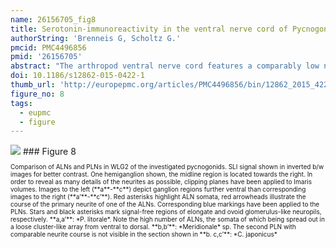 ```yaml
---
name: 26156705_fig8
title: Serotonin-immunoreactivity in the ventral nerve cord of Pycnogonida--support for individually identifiable neurons as ancestral feature of the arthropod nervous system.
authorString: 'Brenneis G, Scholtz G.'
pmcid: PMC4496856
pmid: '26156705'
abstract: "The arthropod ventral nerve cord features a comparably low number of serotonin-immunoreactive neurons, occurring in segmentally repeated arrays. In different crustaceans and hexapods, these neurons have been individually identified\_and even inter-specifically homologized, based on their soma positions and neurite morphologies. Stereotypic sets of serotonin-immunoreactive neurons are also present in myriapods, whereas in the investigated chelicerates segmental neuron clusters with higher and variable cell numbers have been reported. This led to the suggestion that individually identifiable serotonin-immunoreactive neurons are an apomorphic feature of the Mandibulata. To test the validity of this neurophylogenetic hypothesis, we studied serotonin-immunoreactivity in three species of Pycnogonida (sea spiders). This group of marine arthropods is nowadays most plausibly resolved as sister group to all other extant chelicerates, rendering its investigation crucial for a reliable reconstruction of arthropod nervous system evolution.In all three investigated pycnogonids, the ventral walking leg ganglia contain different types of serotonin-immunoreactive neurons, the somata of which occurring mostly singly or in pairs within the ganglionic cortex. Several of these neurons are readily and consistently identifiable due to their stereotypic soma position and characteristic neurite morphology. They can be clearly homologized across different ganglia and different specimens as well as across the three species. Based on these homologous neurons, we reconstruct for their last common ancestor (presumably the pycnogonid stem species) a minimal repertoire of at least seven identified serotonin-immunoreactive neurons per hemiganglion. Beyond that, each studied species features specific pattern variations, which include also some neurons that were not reliably labeled in all specimens.Our results unequivocally demonstrate the presence of individually identifiable serotonin-immunoreactive neurons in the pycnogonid ventral nerve cord. Accordingly, the validity of this neuroanatomical feature as apomorphy of Mandibulata is questioned and we suggest it to be ancestral for arthropods instead. The pronounced disparities between the segmental pattern in pycnogonids and the one of studied euchelicerates call for denser sampling within the latter taxon. By contrast, overall similarities between the pycnogonid and myriapod patterns may be indicative of single cell homologies in these two taxa. This notion awaits further substantiation from future studies."
doi: 10.1186/s12862-015-0422-1
thumb_url: 'http://europepmc.org/articles/PMC4496856/bin/12862_2015_422_Fig8_HTML.gif'
figure_no: 8
tags:
  - eupmc
  - figure
---
```

<img src='http://europepmc.org/articles/PMC4496856/bin/12862_2015_422_Fig8_HTML.jpg' style='max-height: 300px'>
### Figure 8
<p style='font-size: 10px;'>Comparison of ALNs and PLNs in WLG2 of the investigated pycnogonids. SLI signal shown in inverted b/w images for better contrast. One hemiganglion shown, the midline region is located towards the right. In order to reveal as many details of the neurites as possible, clipping planes have been applied to Imaris volumes. Images to the left (**a**-**c**) depict ganglion regions further ventral than corresponding images to the right (**a’**-**c’**). Red asterisks highlight ALN somata, red arrowheads illustrate the course of the primary neurite of one of the ALNs. Corresponding blue markings have been applied to the PLNs. Stars and black asterisks mark signal-free regions of elongate and ovoid glomerulus-like neuropils, respectively. **a,a’**: *P. litorale*. Note the high number of ALNs, the somata of which being spread out in a loose cluster-like array from ventral to dorsal. **b,b’**: *Meridionale* sp. The second PLN with comparable neurite course is not visible in the section shown in **b. c,c’**: *C. japonicus*</p>